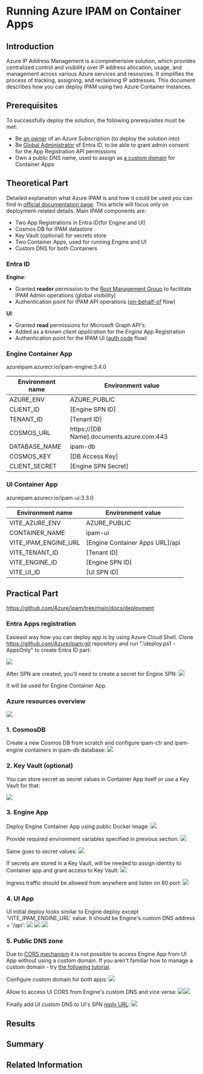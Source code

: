 # Running Azure IPAM on Container Apps 
## Introduction

Azure IP Address Management is a comprehensive solution, which provides centralized control and visibility over IP address allocation, usage, and management across various Azure services and resources. It simplifies the process of tracking, assigning, and reclaiming IP addresses. This document describes how you can deploy IPAM using two Azure Container Instances.


## Prerequisites

To successfully deploy the solution, the following prerequisites must be met:

* Be [an owner](https://learn.microsoft.com/en-us/azure/role-based-access-control/built-in-roles/privileged#owner) of an Azure Subscription (to deploy the solution into)
* Be [Global Administrator](https://learn.microsoft.com/en-us/azure/active-directory/roles/permissions-reference#global-administrator) of Entra ID, to be able to grant admin consent for the App Registration API permissions
* Own a public DNS name, used to assign as [a custom domain](https://learn.microsoft.com/en-us/azure/dns/dns-custom-domain) for Container Apps

## Theoretical Part

Detailed explanation what Azure IPAM is and how it could be used you can find in [official documentation page](https://azure.github.io/ipam/#/). This article will focus only on deployment-related details. Main IPAM components are:

* Two App Registrations in Entra ID(for Engine and UI)
* Cosmos DB for IPAM datastore
* Key Vault (optional) for secrets store
* Two Container Apps, used for running Engine and UI
* Custom DNS for both Containers

### Entra ID

**Engine**:
* Granted **reader** permission to the [Root Management Group](https://learn.microsoft.com/azure/governance/management-groups/overview#root-management-group-for-each-directory) to facilitate IPAM Admin operations (global visibility)
* Authentication point for IPAM API operations ([on-behalf-of](https://learn.microsoft.com/azure/active-directory/develop/v2-oauth2-on-behalf-of-flow) flow)

**UI**:
* Granted **read** permissions for Microsoft Graph API's
* Added as a *known client application* for the *Engine* App Registration
* Authentication point for the IPAM UI ([auth code](https://learn.microsoft.com/azure/active-directory/develop/v2-oauth2-auth-code-flow) flow)


### Engine Container App

azureipam.azurecr.io/ipam-engine:3.4.0

Environment name | Environment value
-- | --
AZURE_ENV | AZURE_PUBLIC
CLIENT_ID | [Engine SPN ID]
TENANT_ID | [Tenant ID]
COSMOS_URL | https://[DB Name].documents.azure.com:443
DATABASE_NAME | ipam-db
COSMOS_KEY | [DB Access Key]
CLIENT_SECRET | [Engine SPN Secret]

### UI Container App

azureipam.azurecr.io/ipam-ui:3.3.0

Environment name | Environment value
-- | --
VITE_AZURE_ENV | AZURE_PUBLIC
CONTAINER_NAME | ipam-ui
VITE_IPAM_ENGINE_URL | [Engine Container Apps URL]/api
VITE_TENANT_ID | [Tenant ID]
VITE_ENGINE_ID | [Engine SPN ID]
VITE_UI_ID | [UI SPN ID]


## Practical Part

https://github.com/Azure/ipam/tree/main/docs/deployment

### Entra Apps registration

Easieast way how you can deploy app is by using Azure Cloud Shell. Clone https://github.com/Azure/ipam.git repository and run ".\deploy.ps1 -AppsOnly" to create Entra ID part:

![](/images/ipam/ipam_spns.png)

After SPN are created, you'll need to create a secret for Engine SPN:
![](/images/ipam/ipam_engine_spn_secret.png)

It will be used for Engine Container App.


### Azure resources overview

![](/images/ipam/azure_struct.png)

### 1. CosmosDB

Create a new Cosmos DB from scratch and configure ipam-ctr and ipam-engine containers in ipam-db database:
![](/images/ipam/ipam_azure_db.png)

### 2. Key Vault (optional)

You can store secret as secret values in Container App itself or use a Key Vault for that:

![](/images/ipam/ipam_azure_vault.png)

### 3. Engine App

Deploy Engine Container App using public Docker image:
![](/images/ipam/ipam_engine_docker.png)

Provide required environment variables specified in previous section:
![](/images/ipam/ipam_engine_env.png)

Same goes to secret values:
![](/images/ipam/ipam_engine_secrets.png)

If secrets are stored in a Key Vault, will be needed to assign identity to Container app and grant access to Key Vault:
![](/images/ipam/ipam_engine_access_to_vault.png)

Ingress traffic should be allowed from anywhere and listen on 80 port:
![](/images/ipam/ipam_engine_ingress.png)




### 4. UI App

UI initial deploy looks similar to Engine deploy except 'VITE_IPAM_ENGINE_URL' value. It should be Engine's custom DNS address + '/api': 
![](/images/ipam/ipam_ui_docker.png)
![](/images/ipam/ipam_ui_env.png)
![](/images/ipam/ipam_ui_ingress.png)

### 5. Public DNS zone 

Due to [CORS mechanism](https://developer.mozilla.org/en-US/docs/Web/HTTP/CORS) it is not possible to access Engine App from UI App without using a custom domain. If you aren't familiar how to manage a custom domain - try [the following tutorial](https://learn.microsoft.com/en-us/training/modules/host-domain-azure-dns).

Configure custom domain for both apps:
![](/images/ipam/ipam_cors_custom_dns.png)

Allow to access UI CORS from Engine's custom DNS and vice versa:
![](/images/ipam/ipam_ui_cors.png)![](/images/ipam/ipam_engine_cors.png)

Finally  add UI custom DNS to UI's SPN [reply URL](https://learn.microsoft.com/en-us/entra/identity-platform/reply-url):
![](/images/ipam/ipam_ui_spn_auth.png)


## Results
## Summary
## Related Information